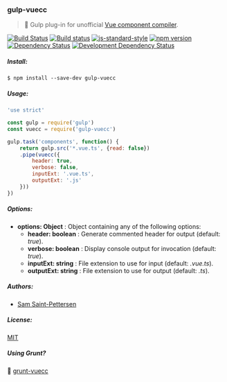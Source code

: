 ### gulp-vuecc
> :tropical_drink: Gulp plug-in for unofficial [Vue component compiler](https://github.com/stpettersens/vue-component-compiler).

[![Build Status](https://travis-ci.org/stpettersens/gulp-vuecc.png?branch=master)](https://travis-ci.org/stpettersens/gulp-vuecc)
[![Build status](https://ci.appveyor.com/api/projects/status/88iohpbfc3ck2cim?svg=true)](https://ci.appveyor.com/project/stpettersens/gulp-vuecc)
[![js-standard-style](https://img.shields.io/badge/code%20style-standard-brightgreen.svg)](https://github.com/feross/standard)
[![npm version](https://badge.fury.io/js/gulp-vuecc.svg)](http://npmjs.com/package/gulp-vuecc)
[![Dependency Status](https://david-dm.org/stpettersens/gulp-vuecc.png?theme=shields.io)](https://david-dm.org/stpettersens/gulp-vuecc) [![Development Dependency Status](https://david-dm.org/stpettersens/gulp-vuecc/dev-status.png?theme=shields.io)](https://david-dm.org/stpettersens/gulp-vuecc#info=devDependencies)

##### Install:

`$ npm install --save-dev gulp-vuecc`

##### Usage:
```js
'use strict'

const gulp = require('gulp')
const vuecc = require('gulp-vuecc')

gulp.task('components', function() {
	return gulp.src('*.vue.ts', {read: false})
	.pipe(vuecc({
		header: true,
		verbose: false,
		inputExt: '.vue.ts',
		outputExt: '.js'
	}))
})
```

##### Options:

* **options: Object** : Object containing any of the following options:
  * **header: boolean** : Generate commented header for output (default: *true*).
  * **verbose: boolean** : Display console output for invocation (default: *true*).
  * **inputExt: string** : File extension to use for input (default: *.vue.ts*).
  * **outputExt: string** : File extension to use for output (default: *.ts*).

##### Authors:

* [Sam Saint-Pettersen](https://github.com/stpettersens)

##### License:

[MIT](https://opensource.org/licenses/MIT)

##### Using Grunt?

:boar: [grunt-vuecc](http://github.com/stpettersens/grunt-vuecc)
